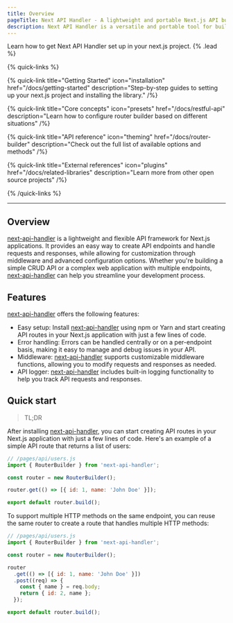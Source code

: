 ```yaml
---
title: Overview
pageTitle: Next API Handler - A lightweight and portable Next.js API builder
description: Next API Handler is a versatile and portable tool for building RESTful API routes in Next.js, with middleware support, predictable error handling, and type-safe interfaces for client-server communication, making it an ideal solution for creating fast and efficient APIs in a variety of environments.
---
```


Learn how to get Next API Handler set up in your next.js project. {% .lead %}

{% quick-links %}

{% quick-link title="Getting Started" icon="installation" href="/docs/getting-started" description="Step-by-step guides to setting up your next.js project and installing the library." /%}

{% quick-link title="Core concepts" icon="presets" href="/docs/restful-api" description="Learn how to configure router builder based on different situations" /%}

{% quick-link title="API reference" icon="theming" href="/docs/router-builder" description="Check out the full list of available options and methods" /%}

{% quick-link title="External references" icon="plugins" href="/docs/related-libraries" description="Learn more from other open source projects" /%}

{% /quick-links %}

---

## Overview

[next-api-handler](https://www.npmjs.com/package/next-api-handler) is a lightweight and flexible API framework for Next.js applications. It provides an easy way to create API endpoints and handle requests and responses, while allowing for customization through middleware and advanced configuration options. Whether you're building a simple CRUD API or a complex web application with multiple endpoints, [next-api-handler](https://www.npmjs.com/package/next-api-handler) can help you streamline your development process.

## Features

[next-api-handler](https://www.npmjs.com/package/next-api-handler) offers the following features:

- Easy setup: Install [next-api-handler](https://www.npmjs.com/package/next-api-handler) using npm or Yarn and start creating API routes in your Next.js application with just a few lines of code.
- Error handling: Errors can be handled centrally or on a per-endpoint basis, making it easy to manage and debug issues in your API.
- Middleware: [next-api-handler](https://www.npmjs.com/package/next-api-handler) supports customizable middleware functions, allowing you to modify requests and responses as needed.
- API logger: [next-api-handler](https://www.npmjs.com/package/next-api-handler) includes built-in logging functionality to help you track API requests and responses.

## Quick start

> TL;DR

After installing [next-api-handler](https://www.npmjs.com/package/next-api-handler), you can start creating API routes in your Next.js application with just a few lines of code. Here's an example of a simple API route that returns a list of users:

```js
// /pages/api/users.js
import { RouterBuilder } from 'next-api-handler';

const router = new RouterBuilder();

router.get(() => [{ id: 1, name: 'John Doe' }]);

export default router.build();
```

To support multiple HTTP methods on the same endpoint, you can reuse the same router to create a route that handles multiple HTTP methods:

```js
// /pages/api/users.js
import { RouterBuilder } from 'next-api-handler';

const router = new RouterBuilder();

router
  .get(() => [{ id: 1, name: 'John Doe' }])
  .post((req) => {
    const { name } = req.body;
    return { id: 2, name };
  });

export default router.build();
```
